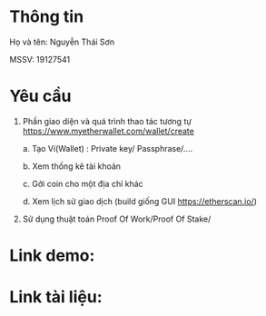 # Thông tin

Họ và tên: Nguyễn Thái Sơn

MSSV: 19127541

# Yêu cầu
1. Phần giao diện và quá trình thao tác tương tự <https://www.myetherwallet.com/wallet/create>
   
   a. Tạo Ví(Wallet) : Private key/ Passphrase/....
    
   b. Xem thống kê tài khoản 
   
    c. Gởi coin cho một địa chỉ khác

   d. Xem lịch sử giao dịch (build giống GUI <https://etherscan.io/>)

2. Sử dụng thuật toán Proof Of Work/Proof Of Stake/

# Link demo:
# Link tài liệu: